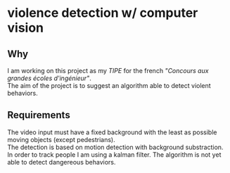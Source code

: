 # violence detection w/ computer vision 

## Why
I am working on this project as my *TIPE* for the french *"Concours aux grandes écoles d'ingénieur"*.  
The aim of the project is to suggest an algorithm able to detect violent behaviors.  

## Requirements
The video input must have a fixed background with the least as possible moving objects (except pedestrians).  
The detection is based on motion detection with background substraction.  
In order to track people I am using a kalman filter.
The algorithm is not yet able to detect dangereous behaviors.

